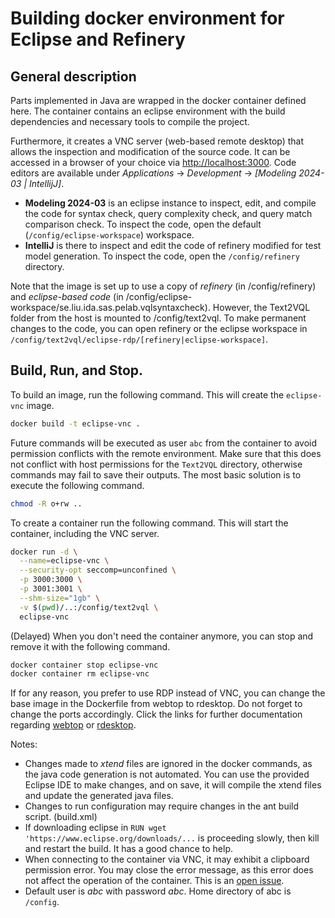 # Building docker environment for Eclipse and Refinery

## General description
Parts implemented in Java are wrapped in the docker container defined here.
The container contains an eclipse environment with the build dependencies and necessary tools to compile the project. 

Furthermore, it creates a VNC server (web-based remote desktop) that allows the inspection and modification of the source code. It can be accessed in a browser of your choice via [http://localhost:3000](http://localhost:3000).
Code editors are available under *Applications* -> *Development* -> *[Modeling 2024-03 | IntellijJ]*.
* **Modeling 2024-03** is an eclipse instance to inspect, edit, and compile the code for syntax check, query complexity check, and query match comparison check. To inspect the code, open the default (`/config/eclipse-workspace`) workspace.
* **IntelliJ** is there to inspect and edit the code of refinery modified for test model generation. To inspect the code, open the `/config/refinery` directory.

Note that the image is set up to use a copy of *refinery* (in /config/refinery) and *eclipse-based code* (in /config/eclipse-workspace/se.liu.ida.sas.pelab.vqlsyntaxcheck).
However, the Text2VQL folder from the host is mounted to /config/text2vql. To make permanent changes to the code, you can open refinery or the eclipse workspace in `/config/text2vql/eclipse-rdp/[refinery|eclipse-workspace]`. 

## Build, Run, and Stop.

To build an image, run the following command. This will create the `eclipse-vnc` image.
```bash
docker build -t eclipse-vnc .
```

Future commands will be executed as user `abc` from the container to avoid permission conflicts with the remote environment.
Make sure that this does not conflict with host permissions for the `Text2VQL` directory, otherwise commands may fail to save their outputs.
The most basic solution is to execute the following command.
```bash
chmod -R o+rw ..
```

To create a container run the following command. This will start the container, including the VNC server. 
```bash
docker run -d \
  --name=eclipse-vnc \
  --security-opt seccomp=unconfined \
  -p 3000:3000 \
  -p 3001:3001 \
  --shm-size="1gb" \
  -v $(pwd)/..:/config/text2vql \
  eclipse-vnc
```

(Delayed) When you don't need the container anymore, you can stop and remove it with the following command.
```bash
docker container stop eclipse-vnc
docker container rm eclipse-vnc
```

If for any reason, you prefer to use RDP instead of VNC, you can change the base image in the Dockerfile from webtop to rdesktop. Do not forget to change the ports accordingly.
Click the links for further documentation regarding [webtop](https://docs.linuxserver.io/images/docker-webtop/) or [rdesktop](https://docs.linuxserver.io/images/docker-rdesktop/).

Notes: 
* Changes made to *xtend* files are ignored in the docker commands, as the java code generation is not automated. You can use the provided Eclipse IDE to make changes, and on save, it will compile the xtend files and update the generated java files.
* Changes to run configuration may require changes in the ant build script. (build.xml)
* If downloading eclipse in `RUN wget 'https://www.eclipse.org/downloads/...` is proceeding slowly, then kill and restart the build. It has a good chance to help.
* When connecting to the container via VNC, it may exhibit a clipboard permission error. You may close the error message, as this error does not affect the operation of the container. This is an [open issue](https://github.com/kasmtech/KasmVNC/issues/219).
* Default user is *abc* with password *abc*. Home directory of abc is `/config`.
